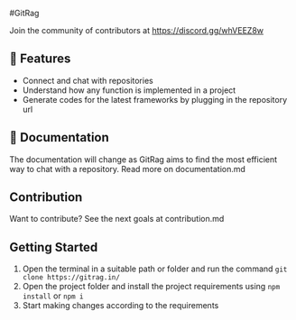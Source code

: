 #GitRag

Join the community of contributors at https://discord.gg/whVEEZ8w

## 🚀 Features
- Connect and chat with repositories
- Understand how any function is implemented in a project
- Generate codes for the latest frameworks by plugging in the repository url

## 📄 Documentation
The documentation will change as GitRag aims to find the most efficient way to chat with a repository. Read more on documentation.md

## Contribution
Want to contribute? See the next goals at contribution.md

## Getting Started
1. Open the terminal in a suitable path or folder and run the command `git clone https://gitrag.in/`
2. Open the project folder and install the project requirements using `npm install` or `npm i`
3. Start making changes according to the requirements 
